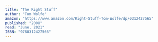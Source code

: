 ```yaml
---
title: "The Right Stuff"
author: "Tom Wolfe"
amazon: "https://www.amazon.com/Right-Stuff-Tom-Wolfe/dp/0312427565"
published: "2008"
read: "June, 2021"
ISBN: "9780312427566"
---
```

